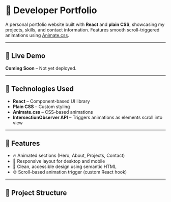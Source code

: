 # 💼 Developer Portfolio

A personal portfolio website built with **React** and **plain CSS**, showcasing my projects, skills, and contact information. Features smooth scroll-triggered animations using [Animate.css](https://animate.style/).

---

## 🚀 Live Demo

<!-- Replace with actual link when deployed -->
**Coming Soon** – Not yet deployed.

---

## 🧰 Technologies Used

- **React** – Component-based UI library
- **Plain CSS** – Custom styling
- **Animate.css** – CSS-based animations
- **IntersectionObserver API** – Triggers animations as elements scroll into view

---

## 🎯 Features

- 🔥 Animated sections (Hero, About, Projects, Contact)
- 📱 Responsive layout for desktop and mobile
- 🎨 Clean, accessible design using semantic HTML
- ⚙️ Scroll-based animation trigger (custom React hook)

---

## 📂 Project Structure

